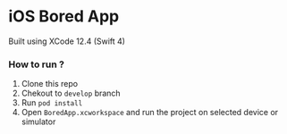# iOS Bored App

Built using XCode 12.4 (Swift 4)

### How to run ?

1. Clone this repo
1. Chekout to `develop` branch
3. Run `pod install`
4. Open `BoredApp.xcworkspace` and run the project on selected device or simulator
